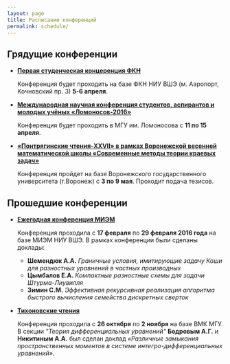 ```yaml
---
layout: page
title: Расписание конференций
permalink: schedule/
---
```


## Грядущие конференции

* **[Первая студенческая концеренция ФКН](https://cs.hse.ru/tutor/stud_conf2016/)**

  Конференция будет проходить на базе ФКН НИУ ВШЭ (м. Аэропорт, Кочновский пр. 3) **5-6 апреля**.

* **[Международная научная конференция студентов, аспирантов и молодых учёных «Ломоносов-2016»](http://lomonosov-msu.ru/rus/event/3500/)**

  Конференция будет проходить в МГУ им. Ломоносова с **11 по 15 апреля**.

* **[«Понтрягинские чтения-XXVII» в рамках Воронежской весенней математической школы «Современные методы теории краевых задач»](http://vvmsh2016.ru)**

  Конференция пройдет на базе Воронежского государственного университета (г.Воронеж) с **3 по 9 мая**. Проходит подача тезисов.

## Прошедшие конференции

* **[Ежегодная конференция МИЭМ](https://miem.hse.ru/armntk)**

  Конференция проходила с **17 февраля** по **29 февраля 2016 года** на базе МИЭМ НИУ ВШЭ. В рамках конференции были сделаны доклады:

    * **Шемендюк А.А.** _Граничные условия, имитирующие задачу Коши для     разностных уравнений в частных производных_
    * **Цымбалов Е.А.** _Компактные разностные схемы для задачи Штурма-Лиувилля_
    * **Зимин С.М.** _Эффективная рекурсивная реализация алгоритма быстрого вычисления семейства дискретных сверток_

* **[Тихоновские чтения](https://cs.msu.ru/tikhonov_readings2015)**

  Конференция проходила с **26 октября** по **2 ноября** на базе ВМК МГУ. В секции _"Теория дифференциальных уравнений"_ **Бодровым А.Г.** и **Никитиным А.А.** был сделан доклад _«Различные замыкания пространственных моментов в системе интегро-дифференциальных уравнений»_.
